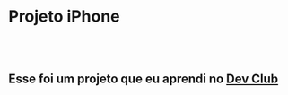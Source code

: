 <h1> Projeto iPhone </h1>
<br>
<br>
<h2> Esse foi um projeto que eu aprendi no <a href="https://rodolfomori.com.br/devclub"> Dev Club </a>

